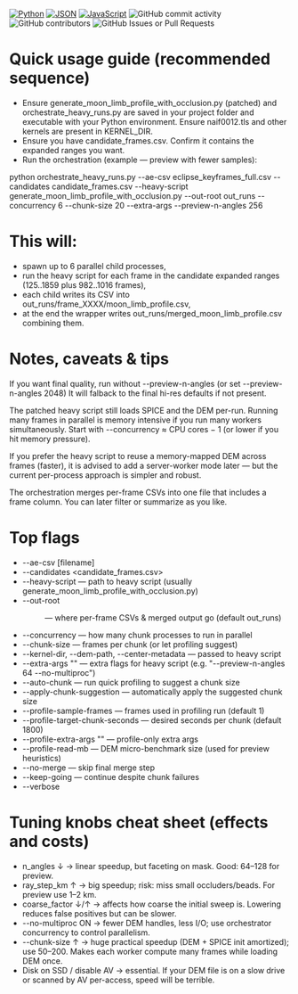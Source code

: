 [![Python](https://img.shields.io/badge/Python-3776AB?logo=python&logoColor=fff)](#) [![JSON](https://img.shields.io/badge/JSON-000?logo=json&logoColor=fff)](#) [![JavaScript](https://img.shields.io/badge/JavaScript-F7DF1E?logo=javascript&logoColor=000)](#) ![GitHub commit activity](https://img.shields.io/github/commit-activity/t/nikolaoskalomiris/jpl_sun_eclipse_project) ![GitHub contributors](https://img.shields.io/github/contributors/nikolaoskalomiris/jpl_sun_eclipse_project) ![GitHub Issues or Pull Requests](https://img.shields.io/github/issues/nikolaoskalomiris/jpl_eclipse_project)



Quick usage guide (recommended sequence)
========================================

- Ensure generate_moon_limb_profile_with_occlusion.py (patched) and orchestrate_heavy_runs.py are saved in your project folder and executable with your Python environment. Ensure naif0012.tls and other kernels are present in KERNEL_DIR.
- Ensure you have candidate_frames.csv. Confirm it contains the expanded ranges you want.
- Run the orchestration (example — preview with fewer samples):

python orchestrate_heavy_runs.py --ae-csv eclipse_keyframes_full.csv --candidates candidate_frames.csv --heavy-script generate_moon_limb_profile_with_occlusion.py --out-root out_runs --concurrency 6 --chunk-size 20 --extra-args --preview-n-angles 256


This will:
==========
- spawn up to 6 parallel child processes,
- run the heavy script for each frame in the candidate expanded ranges (125..1859 plus 982..1016 frames),
- each child writes its CSV into out_runs/frame_XXXX/moon_limb_profile.csv,
- at the end the wrapper writes out_runs/merged_moon_limb_profile.csv combining them.


Notes, caveats & tips
=====================

If you want final quality, run without --preview-n-angles (or set --preview-n-angles 2048) It will falback to the final hi-res defaults if not present.

The patched heavy script still loads SPICE and the DEM per-run. Running many frames in parallel is memory intensive if you run many workers simultaneously. Start with --concurrency ≈ CPU cores − 1 (or lower if you hit memory pressure).

If you prefer the heavy script to reuse a memory-mapped DEM across frames (faster), it is advised to add a server-worker mode later — but the current per-process approach is simpler and robust.

The orchestration merges per-frame CSVs into one file that includes a frame column. You can later filter or summarize as you like.


Top flags
=========
- --ae-csv [filename]
- --candidates <candidate_frames.csv>
- --heavy-script <path> — path to heavy script (usually generate_moon_limb_profile_with_occlusion.py)
- --out-root <dir> — where per-frame CSVs & merged output go (default out_runs)
- --concurrency <n> — how many chunk processes to run in parallel
- --chunk-size <N> — frames per chunk (or let profiling suggest)
- --kernel-dir, --dem-path, --center-metadata — passed to heavy script
- --extra-args "<args>" — extra flags for heavy script (e.g. "--preview-n-angles 64 --no-multiproc")
- --auto-chunk — run quick profiling to suggest a chunk size
- --apply-chunk-suggestion — automatically apply the suggested chunk size
- --profile-sample-frames <N> — frames used in profiling run (default 1)
- --profile-target-chunk-seconds <sec> — desired seconds per chunk (default 1800)
- --profile-extra-args "<args>" — profile-only extra args
- --profile-read-mb <MB> — DEM micro-benchmark size (used for preview heuristics)
- --no-merge — skip final merge step
- --keep-going — continue despite chunk failures
- --verbose


Tuning knobs cheat sheet (effects and costs)
============================================
- n_angles ↓ → linear speedup, but faceting on mask. Good: 64–128 for preview.
- ray_step_km ↑ → big speedup; risk: miss small occluders/beads. For preview use 1–2 km.
- coarse_factor ↓/↑ → affects how coarse the initial sweep is. Lowering reduces false positives but can be slower.
- --no-multiproc ON → fewer DEM handles, less I/O; use orchestrator concurrency to control parallelism.
- --chunk-size ↑ → huge practical speedup (DEM + SPICE init amortized); use 50–200. Makes each worker compute many frames while loading DEM once.
- Disk on SSD / disable AV → essential. If your DEM file is on a slow drive or scanned by AV per-access, speed will be terrible.
